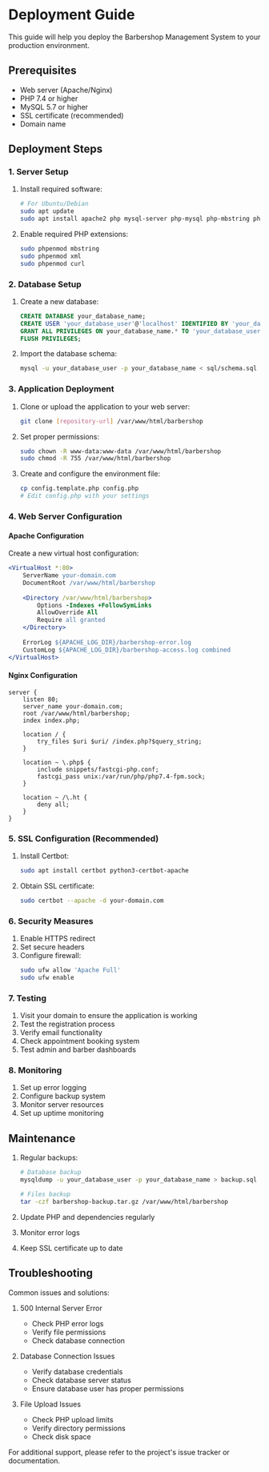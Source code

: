 # Deployment Guide

This guide will help you deploy the Barbershop Management System to your production environment.

## Prerequisites

- Web server (Apache/Nginx)
- PHP 7.4 or higher
- MySQL 5.7 or higher
- SSL certificate (recommended)
- Domain name

## Deployment Steps

### 1. Server Setup

1. Install required software:
   ```bash
   # For Ubuntu/Debian
   sudo apt update
   sudo apt install apache2 php mysql-server php-mysql php-mbstring php-xml php-curl
   ```

2. Enable required PHP extensions:
   ```bash
   sudo phpenmod mbstring
   sudo phpenmod xml
   sudo phpenmod curl
   ```

### 2. Database Setup

1. Create a new database:
   ```sql
   CREATE DATABASE your_database_name;
   CREATE USER 'your_database_user'@'localhost' IDENTIFIED BY 'your_database_password';
   GRANT ALL PRIVILEGES ON your_database_name.* TO 'your_database_user'@'localhost';
   FLUSH PRIVILEGES;
   ```

2. Import the database schema:
   ```bash
   mysql -u your_database_user -p your_database_name < sql/schema.sql
   ```

### 3. Application Deployment

1. Clone or upload the application to your web server:
   ```bash
   git clone [repository-url] /var/www/html/barbershop
   ```

2. Set proper permissions:
   ```bash
   sudo chown -R www-data:www-data /var/www/html/barbershop
   sudo chmod -R 755 /var/www/html/barbershop
   ```

3. Create and configure the environment file:
   ```bash
   cp config.template.php config.php
   # Edit config.php with your settings
   ```

### 4. Web Server Configuration

#### Apache Configuration

Create a new virtual host configuration:

```apache
<VirtualHost *:80>
    ServerName your-domain.com
    DocumentRoot /var/www/html/barbershop
    
    <Directory /var/www/html/barbershop>
        Options -Indexes +FollowSymLinks
        AllowOverride All
        Require all granted
    </Directory>
    
    ErrorLog ${APACHE_LOG_DIR}/barbershop-error.log
    CustomLog ${APACHE_LOG_DIR}/barbershop-access.log combined
</VirtualHost>
```

#### Nginx Configuration

```nginx
server {
    listen 80;
    server_name your-domain.com;
    root /var/www/html/barbershop;
    index index.php;

    location / {
        try_files $uri $uri/ /index.php?$query_string;
    }

    location ~ \.php$ {
        include snippets/fastcgi-php.conf;
        fastcgi_pass unix:/var/run/php/php7.4-fpm.sock;
    }

    location ~ /\.ht {
        deny all;
    }
}
```

### 5. SSL Configuration (Recommended)

1. Install Certbot:
   ```bash
   sudo apt install certbot python3-certbot-apache
   ```

2. Obtain SSL certificate:
   ```bash
   sudo certbot --apache -d your-domain.com
   ```

### 6. Security Measures

1. Enable HTTPS redirect
2. Set secure headers
3. Configure firewall:
   ```bash
   sudo ufw allow 'Apache Full'
   sudo ufw enable
   ```

### 7. Testing

1. Visit your domain to ensure the application is working
2. Test the registration process
3. Verify email functionality
4. Check appointment booking system
5. Test admin and barber dashboards

### 8. Monitoring

1. Set up error logging
2. Configure backup system
3. Monitor server resources
4. Set up uptime monitoring

## Maintenance

1. Regular backups:
   ```bash
   # Database backup
   mysqldump -u your_database_user -p your_database_name > backup.sql
   
   # Files backup
   tar -czf barbershop-backup.tar.gz /var/www/html/barbershop
   ```

2. Update PHP and dependencies regularly
3. Monitor error logs
4. Keep SSL certificate up to date

## Troubleshooting

Common issues and solutions:

1. 500 Internal Server Error
   - Check PHP error logs
   - Verify file permissions
   - Check database connection

2. Database Connection Issues
   - Verify database credentials
   - Check database server status
   - Ensure database user has proper permissions

3. File Upload Issues
   - Check PHP upload limits
   - Verify directory permissions
   - Check disk space

For additional support, please refer to the project's issue tracker or documentation. 